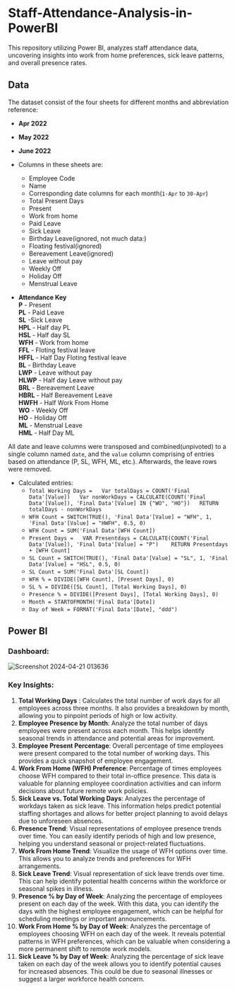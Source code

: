 # Staff-Attendance-Analysis-in-PowerBI
This repository utilizing Power BI, analyzes staff attendance data, uncovering insights into work from home preferences, sick leave patterns, and overall presence rates.


## Data
The dataset consist of the four sheets for different months and abbreviation reference:  
* **Apr 2022**   
* **May 2022**
* **June 2022**        

* Columns in these sheets are:   
  * Employee Code 
  * Name 
  * Corresponding date columns for each month(`1-Apr` to `30-Apr`)
  * Total Present Days
  * Present
  * Work from home
  * Paid Leave
  * Sick Leave
  * Birthday Leave(ignored, not much data:)
  * Floating festival(ignored)
  * Bereavement Leave(ignored)
  * Leave without pay
  * Weekly Off
  * Holiday Off
  * Menstrual Leave

* **Attendance Key**   
**P** - Present  
**PL** - Paid Leave  
**SL** -Sick Leave   
**HPL** - Half day PL   
**HSL** - Half day SL  
**WFH** - Work from home   
**FFL** - Floting festival leave   
**HFFL** - Half Day Floting festival leave   
**BL** - Birthday Leave   
**LWP** - Leave without pay  
**HLWP** - Half day Leave without pay  
**BRL** - Bereavement Leave    
**HBRL** - Half Bereavement Leave  
**HWFH** - Half Work From Home  
**WO** - Weekly Off  
**HO** - Holiday Off  
**ML** - Menstrual Leave  
**HML** - Half Day ML  


All date and leave columns were transposed and combined(unpivoted) to a single column named `date`, and the `value` column comprising of entries based on attendance (P, SL, WFH, ML, etc.). Afterwards, the leave rows were removed.

* Calculated entries:  
  * `Total Working Days =   Var totalDays = COUNT('Final Data'[Value])   Var nonWorkDays = CALCULATE(COUNT('Final Data'[Value]), 'Final Data'[Value] IN {"WO", "HO"})   RETURN totalDays - nonWorkDays`
  * `WFH Count = SWITCH(TRUE(), 'Final Data'[Value] = "WFH", 1, 'Final Data'[Value] = "HWFH", 0.5, 0)`  
  * `WFH Count = SUM('Final Data'[WFH Count])`
  * `Present Days =   VAR Presentdays = CALCULATE(COUNT('Final Data'[Value]), 'Final Data'[Value] = "P")    RETURN Presentdays + [WFH Count]`
  * `SL Count = SWITCH(TRUE(), 'Final Data'[Value] = "SL", 1, 'Final Data'[Value] = "HSL", 0.5, 0)`
  * `SL Count = SUM('Final Data'[SL Count])`
  * `WFH % = DIVIDE([WFH Count], [Present Days], 0)`
  * `SL % = DIVIDE([SL Count], [Total Working Days], 0)`
  * `Presence % = DIVIDE([Present Days], [Total Working Days], 0)`
  * `Month = STARTOFMONTH('Final Data'[Date])`
  * `Day of Week = FORMAT('Final Data'[Date], "ddd")`    




## Power BI


### Dashboard:

![Screenshot 2024-04-21 013636](https://github.com/animesshhh/Staff-Attendance-Analysis-in-PowerBI/assets/97463808/9b380e67-cda0-41a2-929e-639445cbf159)


### Key Insights:
1. **Total Working Days** : Calculates the total number of work days for all employees across three months. It also provides a breakdown by month, allowing you to pinpoint periods of high or low activity.
2. **Employee Presence by Month**:  Analyze the total number of days employees were present  across each month. This helps identify seasonal trends in attendance and potential areas for improvement.
3. **Employee Present Percentage**: Overall percentage of time employees were present compared to the total number of working days. This provides a quick snapshot of employee engagement.
4. **Work From Home (WFH) Preference**: Percentage of times employees choose WFH compared to their total in-office presence. This data is valuable for planning employee coordination activities and can inform decisions about future remote work policies.
5. **Sick Leave vs. Total Working Days**: Analyzes the percentage of workdays taken as sick leave. This information helps predict potential staffing shortages and allows for better project planning to avoid delays due to unforeseen absences.
6. **Presence Trend**: Visual representations of employee presence trends over time. You can easily identify periods of high and low presence, helping you understand seasonal or project-related fluctuations.
7. **Work From Home Trend**: Visualize the usage of WFH options over time. This allows you to analyze trends and preferences for WFH arrangements.
8. **Sick Leave Trend**: Visual representation of sick leave trends over time. This can help identify potential health concerns within the workforce or seasonal spikes in illness.
9. **Presence % by Day of Week**: Analyzing the percentage of employees present on each day of the week. With this data, you can identify the days with the highest employee engagement, which can be helpful for scheduling meetings or important announcements.
10. **Work From Home % by Day of Week**: Analyzes the percentage of employees choosing WFH on each day of the week. It reveals potential patterns in WFH preferences, which can be valuable when considering a more permanent shift to remote work models.
11. **Sick Leave % by Day of Week**: Analyzing the percentage of sick leave taken on each day of the week allows you to identify potential causes for increased absences. This could be due to seasonal illnesses or suggest a larger workforce health concern.
